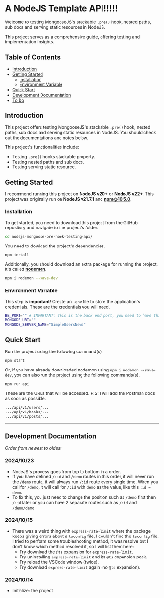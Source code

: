 # A NodeJS Template API!!!!!

Welcome to testing MongooseJS's stackable `.pre()` hook, nested paths, sub docs and serving static resources in NodeJS.

This project serves as a comprehensive guide, offering testing and implementation insights.

## Table of Contents

- [Introduction](#introduction)
- [Getting Started](#getting-started)
  - [Installation](#installation)
  - [Environment Variable](#Environment-Variable)
- [Quick Start](#Quick-Start)
- [Development Documentation](#development-documentation)
- [To Do](#to-do)

## Introduction

This project offers testing MongooseJS's stackable `.pre()` hook, nested paths, sub docs and serving static resources in NodeJS. You should check out the documentations and notes below.

This project's functionalities include:

- Testing `.pre()` hooks stackable property.
- Testing nested paths and sub docs.
- Testing serving static resource.

## Getting Started

I recommend running this project on **NodeJS v20+** or **NodeJS v22+**. This project was originally run on **NodeJS v21.7.1** and **npm@10.5.0**.

### Installation

To get started, you need to download this project from the GitHub repository and navigate to the project's folder.

```sh
cd nodejs-mongoose-pre-hook-testing-api/
```

You need to dowload the project's dependencies.

```sh
npm install
```

Additionally, you should download an extra package for running the project, it's called [**nodemon**](https://www.npmjs.com/package/nodemon).

```sh
npm i nodemon --save-dev
```

### Environment Variable

This step is **important**! Create an `.env` file to store the application's credentials. These are the credentials you will need.

```sh
BE_PORT="" # IMPORTANT: This is the back end port, you need to have this variable for the project to work!
MONGODB_URI=""
MONGODB_SERVER_NAME="SimpleUsersNews"
```

## Quick Start

Run the project using the following command(s).

```sh
npm start
```

Or, if you have already downloaded nodemon using `npm i nodemon --save-dev`, you can also run the project using the following commands(s).

```sh
npm run api
```

These are the URLs that will be accessed. P.S: I will add the Postman docs as soon as possible.

```sh
.../api/v1/users/...
.../api/v1/books/...
.../api/v1/posts/...
```

---

## Development Documentation

_Order from newest to oldest_

### 2024/10/23

- NodeJS's process goes from top to bottom in a order.
- If you have defined `/:id` and `/demo` routes in this order, it will never run the `/demo` route, it will always run `/:id` route every single time. When you call for `/demo`, it will call for `/:id` with `demo` as the value, like this `:id = demo`.
- To fix this, you just need to change the position such as `/demo` first then `/:id` later or you can have 2 separate routes such as `/:id` and `/demo/demo`

### 2024/10/15

- There was a weird thing with `express-rate-limit` where the package keeps giving errors about a `tsconfig` file, I couldn't find the `tsconfig` file. I tried to perform some troubleshooting method, it was resolve but I don't know which method resolved it, so I will list them here:
  - Try download the `@ts` expansion for `express-rate-limit`.
  - Try uninstalling `express-rate-limit` and its `@ts` expansion pack.
  - Try reload the VSCode window (twice).
  - Try download `express-rate-limit` again (no `@ts` expansion).

### 2024/10/14

- Initialize: the project
